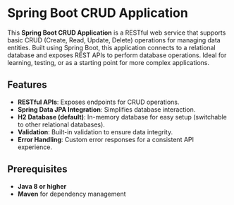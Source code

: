 # Spring Boot CRUD Application

This **Spring Boot CRUD Application** is a RESTful web service that supports basic CRUD (Create, Read, Update, Delete) operations for managing data entities. Built using Spring Boot, this application connects to a relational database and exposes REST APIs to perform database operations. Ideal for learning, testing, or as a starting point for more complex applications.

## Features

- **RESTful APIs**: Exposes endpoints for CRUD operations.
- **Spring Data JPA Integration**: Simplifies database interaction.
- **H2 Database (default)**: In-memory database for easy setup (switchable to other relational databases).
- **Validation**: Built-in validation to ensure data integrity.
- **Error Handling**: Custom error responses for a consistent API experience.

## Prerequisites

- **Java 8 or higher**
- **Maven** for dependency management
